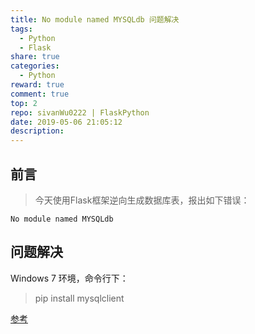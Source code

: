 ```yaml
---
title: No module named MYSQLdb 问题解决
tags:
  - Python
  - Flask
share: true
categories:
  - Python
reward: true
comment: true
top: 2
repo: sivanWu0222 | FlaskPython
date: 2019-05-06 21:05:12
description:
---
```




## 前言

> 今天使用Flask框架逆向生成数据库表，报出如下错误：

```
No module named MYSQLdb
```

## 问题解决

Windows 7 环境，命令行下：
> pip install mysqlclient


[参考](https://www.cnblogs.com/guohaojintian/p/6030818.html)



<!--more-->